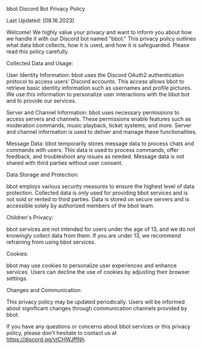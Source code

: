 bbot Discord Bot Privacy Policy

Last Updated: [08.16.2023]

Welcome! We highly value your privacy and want to inform you about how we handle it with our Discord bot named "bbot." This privacy policy outlines what data bbot collects, how it is used, and how it is safeguarded. Please read this policy carefully.

Collected Data and Usage:

User Identity Information: bbot uses the Discord OAuth2 authentication protocol to access users' Discord accounts. This access allows bbot to retrieve basic identity information such as usernames and profile pictures. We use this information to personalize user interactions with the bbot bot and to provide our services.

Server and Channel Information: bbot uses necessary permissions to access servers and channels. These permissions enable features such as moderation commands, music playback, ticket systems, and more. Server and channel information is used to deliver and manage these functionalities.

Message Data: bbot temporarily stores message data to process chats and commands with users. This data is used to process commands, offer feedback, and troubleshoot any issues as needed. Message data is not shared with third parties without user consent.

Data Storage and Protection:

bbot employs various security measures to ensure the highest level of data protection. Collected data is only used for providing bbot services and is not sold or rented to third parties. Data is stored on secure servers and is accessible solely by authorized members of the bbot team.

Children's Privacy:

bbot services are not intended for users under the age of 13, and we do not knowingly collect data from them. If you are under 13, we recommend refraining from using bbot services.

Cookies:

bbot may use cookies to personalize user experiences and enhance services. Users can decline the use of cookies by adjusting their browser settings.

Changes and Communication:

This privacy policy may be updated periodically. Users will be informed about significant changes through communication channels provided by bbot.

If you have any questions or concerns about bbot services or this privacy policy, please don't hesitate to contact us at https://discord.gg/vtCHWJffNh.

